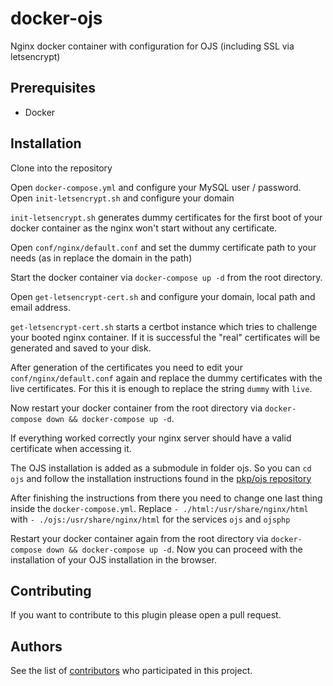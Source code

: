 # docker-ojs
Nginx docker container with configuration for OJS (including SSL via letsencrypt)

## Prerequisites
- Docker

## Installation
Clone into the repository

Open `docker-compose.yml` and configure your MySQL user / password.
Open `init-letsencrypt.sh` and configure your domain

`init-letsencrypt.sh` generates dummy certificates for the first boot of your docker container as the nginx won't start without any certificate.

Open `conf/nginx/default.conf` and set the dummy certificate path to your needs (as in replace the domain in the path)

Start the docker container via `docker-compose up -d` from the root directory.

Open `get-letsencrypt-cert.sh` and configure your domain, local path and email address.

`get-letsencrypt-cert.sh` starts a certbot instance which tries to challenge your booted nginx container. If it is successful the "real" certificates will be generated and saved to your disk.

After generation of the certificates you need to edit your `conf/nginx/default.conf` again and replace the dummy certificates with the live certificates. 
For this it is enough to replace the string `dummy` with `live`.

Now restart your docker container from the root directory via `docker-compose down && docker-compose up -d`.

If everything worked correctly your nginx server should have a valid certificate when accessing it.

The OJS installation is added as a submodule in folder ojs.
So you can `cd ojs` and follow the installation instructions found in the [pkp/ojs repository](http://github.com/pkp/ojs)

After finishing the instructions from there you need to change one last thing inside the `docker-compose.yml`.
Replace `- ./html:/usr/share/nginx/html` with `- ./ojs:/usr/share/nginx/html` for the services `ojs` and `ojsphp`

Restart your docker container again from the root directory via `docker-compose down && docker-compose up -d`.
Now you can proceed with the installation of your OJS installation in the browser.

## Contributing

If you want to contribute to this plugin please open a pull request.

## Authors

See the list of [contributors](https://github.com/KRONWALLED1134/docker-ojs/contributors) who participated in this project.
